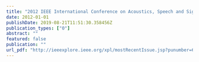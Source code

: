 ```yaml
---
title: "2012 IEEE International Conference on Acoustics, Speech and Signal Processing, ICASSP 2012, Kyoto, Japan, March 25-30, 2012"
date: 2012-01-01
publishDate: 2019-08-21T11:51:30.358456Z
publication_types: ["0"]
abstract: ""
featured: false
publication: ""
url_pdf: "http://ieeexplore.ieee.org/xpl/mostRecentIssue.jsp?punumber=6268628"
---
```



